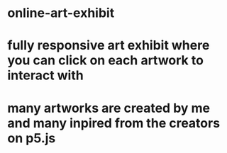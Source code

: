 # online-art-exhibit
# fully responsive art exhibit where you can click on each artwork to interact with
# many artworks are created by me and many inpired from the creators on p5.js
